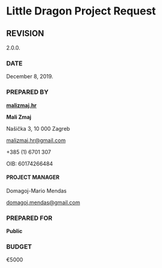 # Little Dragon Project Request

## REVISION

2.0.0.

### DATE

December 8, 2019.

### PREPARED BY

[**malizmaj.hr**](malizmaj.hr)

**Mali Zmaj**

Našička 3, 10 000 Zagreb

malizmaj.hr@gmail.com

+385 \(1\) 6701 307

OIB: 60174266484

#### PROJECT MANAGER

Domagoj-Mario Mendas

domagoj.mendas@gmail.com

### PREPARED FOR

**Public**

### BUDGET

€5000

